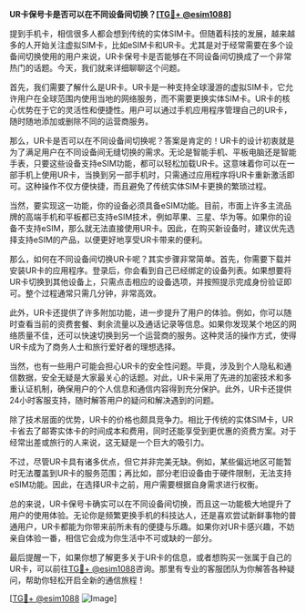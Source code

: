 **UR卡保号卡是否可以在不同设备间切换？[[TG💪+ @esim1088](https://t.me/s/esim1088)]**

提到手机卡，相信很多人都会想到传统的实体SIM卡。但随着科技的发展，越来越多的人开始关注虚拟SIM卡，比如eSIM卡和UR卡。尤其是对于经常需要在多个设备间切换使用的用户来说，UR卡保号卡是否能够在不同设备间切换成了一个非常热门的话题。今天，我们就来详细聊聊这个问题。

首先，我们需要了解什么是UR卡。UR卡是一种支持全球漫游的虚拟SIM卡，它允许用户在全球范围内使用当地的网络服务，而不需要更换实体SIM卡。UR卡的核心优势在于它的灵活性和便捷性。用户可以通过手机应用程序管理自己的UR卡，随时随地添加或删除不同的运营商服务。

那么，UR卡是否可以在不同设备间切换呢？答案是肯定的！UR卡的设计初衷就是为了满足用户在不同设备间无缝切换的需求。无论是智能手机、平板电脑还是智能手表，只要这些设备支持eSIM功能，都可以轻松加载UR卡。这意味着你可以在一部手机上使用UR卡，当换到另一部手机时，只需通过应用程序将UR卡重新激活即可。这种操作不仅方便快捷，而且避免了传统实体SIM卡更换的繁琐过程。

当然，要实现这一功能，你的设备必须具备eSIM功能。目前，市面上许多主流品牌的高端手机和平板都已支持eSIM技术，例如苹果、三星、华为等。如果你的设备不支持eSIM，那么就无法直接使用UR卡。因此，在购买新设备时，建议优先选择支持eSIM的产品，以便更好地享受UR卡带来的便利。

那么，如何在不同设备间切换UR卡呢？其实步骤非常简单。首先，你需要下载并安装UR卡的应用程序。登录后，你会看到自己已经绑定的设备列表。如果想要将UR卡切换到其他设备上，只需点击相应的设备选项，并按照提示完成身份验证即可。整个过程通常只需几分钟，非常高效。

此外，UR卡还提供了许多附加功能，进一步提升了用户的体验。例如，你可以随时查看当前的资费套餐、剩余流量以及通话记录等信息。如果你发现某个地区的网络质量不佳，还可以快速切换到另一个运营商的服务。这种灵活的操作方式，使得UR卡成为了商务人士和旅行爱好者的理想选择。

当然，也有一些用户可能会担心UR卡的安全性问题。毕竟，涉及到个人隐私和通信数据，安全无疑是大家最关心的话题。对此，UR卡采用了先进的加密技术和多重认证机制，确保用户的个人信息和通信内容得到充分保护。此外，UR卡还提供24小时客服支持，随时解答用户的疑问和解决遇到的问题。

除了技术层面的优势，UR卡的价格也颇具竞争力。相比于传统的实体SIM卡，UR卡省去了邮寄实体卡的时间成本和费用，同时还能享受到更优惠的资费方案。对于经常出差或旅行的人来说，这无疑是一个巨大的吸引力。

不过，尽管UR卡具有诸多优点，但它并非完美无缺。例如，某些偏远地区可能暂时无法覆盖到UR卡的服务范围；再比如，部分老旧设备由于硬件限制，无法支持eSIM功能。因此，在选择UR卡之前，用户需要根据自身需求进行权衡。

总的来说，UR卡保号卡确实可以在不同设备间切换，而且这一功能极大地提升了用户的使用体验。无论你是频繁更换手机的科技达人，还是喜欢尝试新鲜事物的普通用户，UR卡都能为你带来前所未有的便捷与乐趣。如果你对UR卡感兴趣，不妨亲自体验一番，相信它会成为你生活中不可或缺的一部分。

最后提醒一下，如果你想了解更多关于UR卡的信息，或者想购买一张属于自己的UR卡，可以前往[TG💪+ @esim1088](https://t.me/s/esim1088)咨询。那里有专业的客服团队为你解答各种疑问，帮助你轻松开启全新的通信旅程！

[[TG💪+ @esim1088](https://t.me/s/esim1088) ![Image](https://i.postimg.cc/4NQfJmqS/Snipaste-2025-05-13-00-14-12.png)]